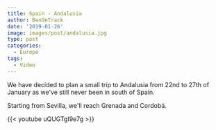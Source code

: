 ```yaml
---
title: Spain - Andalusia
author: BenOnTrack
date: '2019-01-26'
image: images/post/andalusia.jpg
type: post
categories:
  - Europe
tags:
  - Video
---
```


We have decided to plan a small trip to Andalusia from 22nd to 27th of January as we've still never been in south of Spain.

Starting from Sevilla, we'll reach Grenada and Cordobá.

{{< youtube uQUGTgI9e7g >}}